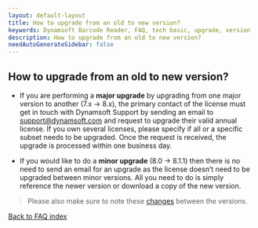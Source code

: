 ```yaml
---
layout: default-layout
title: How to upgrade from an old to new version?
keywords: Dynamsoft Barcode Reader, FAQ, tech basic, upgrade, version
description: How to upgrade from an old to new version?
needAutoGenerateSidebar: false
---
```


## How to upgrade from an old to new version?

- If you are performing a **major upgrade** by upgrading from one major version to another (7.x -> 8.x), the primary contact of the license must get in touch with Dynamsoft Support by sending an email to [support@dynamsoft.com](mailto:support@dynamsoft.com) and request to upgrade their valid annual license. If you own several licenses, please specify if all or a specific subset needs to be upgraded. Once the request is received, the upgrade is processed within one business day.

- If you would like to do a **minor upgrade** (8.0 -> 8.1.1) then there is no need to send an email for an upgrade as the license doesn’t need to be upgraded between minor versions. All you need to do is simply reference the newer version or download a copy of the new version.

> Please also make sure to note these [changes](https://www.dynamsoft.com/barcode-reader/programming/javascript/upgrade-guide/?ver=latest) between the versions.

[Back to FAQ index](index.md)
